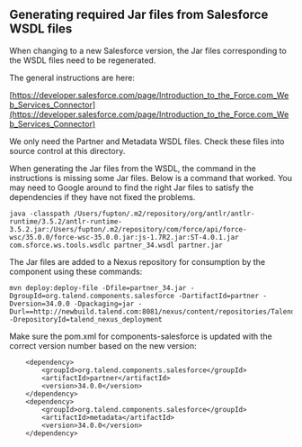 ## Generating required Jar files from Salesforce WSDL files

When changing to a new Salesforce version, the Jar files corresponding to the WSDL files
need to be regenerated.

The general instructions are here:

[https://developer.salesforce.com/page/Introduction_to_the_Force.com_Web_Services_Connector](https://developer.salesforce.com/page/Introduction_to_the_Force.com_Web_Services_Connector)

We only need the Partner and Metadata WSDL files. Check these files into source control at this directory.

When generating the Jar files from the WSDL, the command in the instructions is missing some Jar files. Below is a command that worked. You may need to Google around to find the right
Jar files to satisfy the dependencies if they have not fixed the problems.

```
java -classpath /Users/fupton/.m2/repository/org/antlr/antlr-runtime/3.5.2/antlr-runtime-3.5.2.jar:/Users/fupton/.m2/repository/com/force/api/force-wsc/35.0.0/force-wsc-35.0.0.jar:js-1.7R2.jar:ST-4.0.1.jar com.sforce.ws.tools.wsdlc partner_34.wsdl partner.jar
```

The Jar files are added to a Nexus repository for consumption by the component using
these commands:

```
mvn deploy:deploy-file -Dfile=partner_34.jar -DgroupId=org.talend.components.salesforce -DartifactId=partner -Dversion=34.0.0 -Dpackaging=jar -Durl==http://newbuild.talend.com:8081/nexus/content/repositories/TalendOpenSourceRelease -DrepositoryId=talend_nexus_deployment
```

Make sure the pom.xml for components-salesforce is updated with the correct version number based on the new version:

        <dependency>
            <groupId>org.talend.components.salesforce</groupId>
            <artifactId>partner</artifactId>
            <version>34.0.0</version>
        </dependency>
        <dependency>
            <groupId>org.talend.components.salesforce</groupId>
            <artifactId>metadata</artifactId>
            <version>34.0.0</version>
        </dependency>
